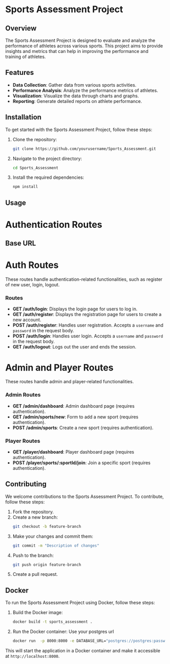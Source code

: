 # Sports Assessment Project

## Overview

The Sports Assessment Project is designed to evaluate and analyze the performance of athletes across various sports. This project aims to provide insights and metrics that can help in improving the performance and training of athletes.

## Features

- **Data Collection**: Gather data from various sports activities.
- **Performance Analysis**: Analyze the performance metrics of athletes.
- **Visualization**: Visualize the data through charts and graphs.
- **Reporting**: Generate detailed reports on athlete performance.

## Installation

To get started with the Sports Assessment Project, follow these steps:

1. Clone the repository:
   ```bash
   git clone https://github.com/yourusername/Sports_Assessment.git
   ```
2. Navigate to the project directory:
   ```bash
   cd Sports_Assessment
   ```
3. Install the required dependencies:
   ```bash
   npm install
   ```

## Usage

# Authentication Routes

## Base URL

# Auth Routes

These routes handle authentication-related functionalities, such as register of new user, login, logout.

### Routes

- **GET /auth/login**: Displays the login page for users to log in.
- **GET /auth/register**: Displays the registration page for users to create a new account.
- **POST /auth/register**: Handles user registration. Accepts a `username` and `password` in the request body.
- **POST /auth/login**: Handles user login. Accepts a `username` and `password` in the request body.
- **GET /auth/logout**: Logs out the user and ends the session.

# Admin and Player Routes

These routes handle admin and player-related functionalities.

### Admin Routes

- **GET /admin/dashboard**: Admin dashboard page (requires authentication).
- **GET /admin/sports/new**: Form to add a new sport (requires authentication).
- **POST /admin/sports**: Create a new sport (requires authentication).

### Player Routes

- **GET /player/dashboard**: Player dashboard page (requires authentication).
- **POST /player/sports/:sportId/join**: Join a specific sport (requires authentication).

## Contributing

We welcome contributions to the Sports Assessment Project. To contribute, follow these steps:

1. Fork the repository.
2. Create a new branch:
   ```bash
   git checkout -b feature-branch
   ```
3. Make your changes and commit them:
   ```bash
   git commit -m "Description of changes"
   ```
4. Push to the branch:
   ```bash
   git push origin feature-branch
   ```
5. Create a pull request.

## Docker

To run the Sports Assessment Project using Docker, follow these steps:

1. Build the Docker image:
   ```bash
   docker build -t sports_assessment .
   ```
2. Run the Docker container: Use your postgres url
   ```bash
   docker run  -p 8000:8000 -e DATABASE_URL="postgres://postgres:password@localhost:5432/postgres" JWT_SECRET="abshgsjflslj23234" PORT=8000 sports_assessment
   ```

This will start the application in a Docker container and make it accessible at `http://localhost:8000`.
